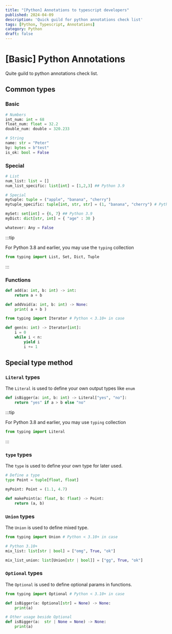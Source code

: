 ```yaml
---
title: "[Python] Annotations to typescript developers"
published: 2024-04-09
description: 'Quick guild for python annotations check list'
tags: [Python, Typescript, Annotations]
category: Python
draft: false
---
```


# [Basic] Python Annotations 

Quite guild to python annotations check list.

## Common types

### Basic
```python
# Numbers
int_num: int = 68
float_num: float = 32.2
double_num: double = 320.233

# String
name: str = "Peter"
by: bytes = b"test"
is_ok: bool = False
```

### Special 
```python
# List
num_list: list = []
num_list_specific: list[int] = [1,2,3] ## Python 3.9

# Special
mytuple: tuple = ("apple", "banana", "cherry")
mytuple_specific: tuple[int, str, str] = (1, "banana", "cherry") # Python 3.9+

mySet: set[int] = {6, 7} ## Python 3.9
myDict: dict[str, int] = { "age" : 30 }

whatever: Any = False
```

:::tip

For Python 3.8 and earlier, you may use the `typing` collection 
```python
from typing import List, Set, Dict, Tuple
```

:::

### Functions 
```python
def add(a: int, b: int) -> int:
    return a + b

def addVoid(a: int, b: int) -> None:
    print( a + b )

from typing import Iterator # Python < 3.10+ in case

def gen(n: int) -> Iterator[int]:
    i = 0
    while i < n:
        yield i
        i += 1
```

## Special type method

### `Literal` types
The `Literal` is used to define your own output types like `enum`

```python
def isBigger(a: int, b: int) -> Literal["yes", "no"]:
    return "yes" if a > b else "no"
```

:::tip

For Python 3.8 and earlier, you may use `typing` collection 
```python
from typing import Literal
```

:::

### `type` types
The `type` is used to define your own type for later used.

```python
# Define a type
type Point = tuple[float, float]

myPoint: Point = (1.1, 4.7)

def makePoint(a: float, b: float) -> Point:
    return (a, b)
```

### `Union` types
The `Union` is used to define mixed type.

```python
from typing import Union # Python < 3.10+ in case

# Python 3.10+
mix_list: list[str | bool] = ["omg", True, "ok"] 

mix_list_union: list[Union[str | bool]] = ["gg", True, "ok"]
```

### `Optional` types
The `Optional` is used to define optional params in functions.

```python
from typing import Optional # Python < 3.10+ in case

def isBigger(a: Optional[str] = None) -> None:
    print(a)

# Other usage beside Optional
def isBigger(a:  str | None = None) -> None:
    print(a)
```



